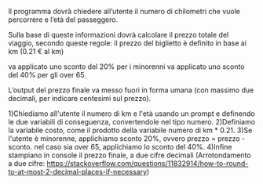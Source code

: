 Il programma dovrà chiedere all’utente il numero di chilometri che vuole percorrere e l’età del passeggero.

Sulla base di queste informazioni dovrà calcolare il prezzo totale del viaggio, secondo queste regole:
il prezzo del biglietto è definito in base ai km (0.21 € al km)

va applicato uno sconto del 20% per i minorenni
va applicato uno sconto del 40% per gli over 65.

L’output del prezzo finale va messo fuori in forma umana (con massimo due decimali, per indicare centesimi sul prezzo).

1)Chiediamo all'utente il numero di km e l'età usando un prompt e definendo le due variabili di conseguenza, convertendole nel tipo numero.
2)Definiamo la variabile costo, come il prodotto della variabile numero di km * 0.21.
3)Se l'utente è minorenne, applichiamo sconto 20%, ovvero  prezzo = prezzo - sconto.
nel caso sia over 65, applichiamo lo sconto del 40%.
4)Infine stampiano in console il prezzo finale, a due cifre decimali (Arrotondamento a due cifre: https://stackoverflow.com/questions/11832914/how-to-round-to-at-most-2-decimal-places-if-necessary)
